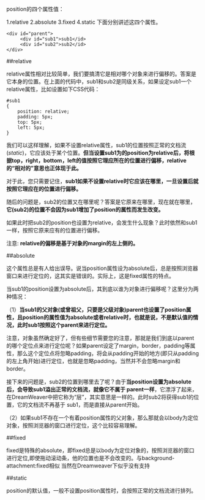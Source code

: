 position的四个属性值：

1.relative
2.absolute
3.fixed
4.static
下面分别讲述这四个属性。

	<div id="parent">
	     <div id="sub1">sub1</id>
	     <div id="sub2">sub2</id>
	</div>

##relative

relative属性相对比较简单，我们要搞清它是相对哪个对象来进行偏移的。答案是它本身的位置。在上面的代码中，sub1和sub2是同级关系，如果设定sub1一个relative属性，比如设置如下CSS代码：

	#sub1
	{
	    position: relative;
	    padding: 5px;
	    top: 5px;
	    left: 5px;
	}

我们可以这样理解，如果不设置relative属性，sub1的位置按照正常的文档流(*static*)，它应该处于某个位置。**但当设置sub1为的position为relative后，将根据top，right，bottom，left的值按照它理应所在的位置进行偏移，relative的“相对的”意思也正体现于此。**

对于此，您只需要记住，**sub1如果不设置relative时它应该在哪里，一旦设置后就按照它理应在的位置进行偏移。**

随后的问题是，sub2的位置又在哪里呢？答案是它原来在哪里，现在就在哪里，**它(sub2)的位置不会因为sub1增加了position的属性而发生改变。**

如果此时把sub2的position也设置为relative，会发生什么现象？此时依然和sub1一样，按照它原来应有的位置进行偏移。

注意: **relative的偏移是基于对象的margin的左上侧的。**

##absolute

这个属性总是有人给出误导。说当position属性设为absolute后，总是按照浏览器窗口来进行定位的，这其实是错误的。实际上，这是fixed属性的特点。

当sub1的position设置为absolute后，其到底以谁为对象进行偏移呢？这里分为两种情况：

（1）**当sub1的父对象(或曾祖父，只要是父级对象)parent也设置了position属性，且position的属性值为absolute或者relative时，也就是说，不是默认值的情况，此时sub1按照这个parent来进行定位。**

注意，对象虽然确定好了，但有些细节需要您的注意，那就是我们到底以parent的哪个定位点来进行定位呢？如果parent设定了margin，border，padding等属性，那么这个定位点将忽略padding，将会从padding开始的地方(即只从padding的左上角开始)进行定位，也就是忽略padding，当然并不会忽略margin和border。

接下来的问题是，sub2的位置到哪里去了呢？由于**当position设置为absolute后，会导致sub1溢出正常的文档流，就像它不属于 parent一样**，它漂浮了起来，在DreamWeaver中把它称为“层”，其实意思是一样的。此时sub2将获得sub1的位置，它的文档流不再基于 sub1，而是直接从parent开始。

（2）如果sub1不存在一个有着position属性的父对象，那么那就会以body为定位对象，按照浏览器的窗口进行定位，这个比较容易理解。

##fixed

fixed是特殊的absolute，即fixed总是以body为定位对象的，按照浏览器的窗口进行定位,即使拖动滚动条，他的位置也是不会改变的。与background-attachment:fixed相似
当然在Dreamweaver下似乎没有支持

##static

position的默认值，一般不设置position属性时，会按照正常的文档流进行排列。